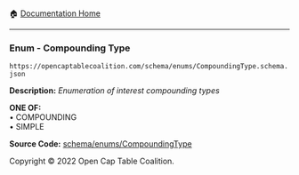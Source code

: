 :house: [Documentation Home](../../../README.md)

---

### Enum - Compounding Type

`https://opencaptablecoalition.com/schema/enums/CompoundingType.schema.json`

**Description:** _Enumeration of interest compounding types_

**ONE OF:**</br>&bull; COMPOUNDING </br>&bull; SIMPLE

**Source Code:** [schema/enums/CompoundingType](../../docs/markdown/schema/enums/CompoundingType.schema.json)

Copyright © 2022 Open Cap Table Coalition.
